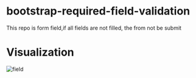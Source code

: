 # bootstrap-required-field-validation
This repo is form field,if all fields are not filled, the from not be submit
# Visualization
![field](https://user-images.githubusercontent.com/51026202/88459605-b0d79480-cea7-11ea-948a-e98ba908311e.gif)
